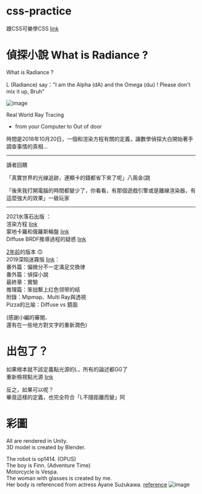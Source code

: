 # css-practice
跟CSS可樂學CSS [link](https://htmlpreview.github.io/?https://github.com/xwc2021/what-is-radiance/blob/main/learn_css_with_csscoke.html)  

# 偵探小說 What is Radiance ?

What is Radiance ?

L (Radiance) say："I am the Alpha (dA) and the Omega (dω) ! Please don't mix it up, Bruh"

![image](https://lh3.googleusercontent.com/pw/AM-JKLUnZARpUuIJv_20HFfSalFrG0xmzE_iEnVQL3iRI557VjC8ctTYGGQ6Krvx3xhlNp2UmLSkcPFndc2pOLmIe4Em8z7aKVswnmW3S3-mJ_MokU8AxlJxQzw5HJkgW0dhTNqJLRdJX3g-SKGX6tgFyKiT=w704-h938-no?authuser=0)

Real World Ray Tracing
- from your Computer to Out of door
 
時間是2018年10月20日，一個和渲染方程有關的定義，讓數學偵探大白開始著手調查事情的真相...
 
***

讀者回饋

「真實世界的光線追跡，連顯卡的錢都省下來了呢」八兩金(跳

「後來我打開電腦的時間都變少了，你看看，有那個遊戲引擎或是離線渲染器，有這麼強大的效果」一級玩家

***

2021水落石出版 ：    
渲染方程 [link](https://gpnnotes.blogspot.com/2021/11/blog-post_1.html)  
蒙地卡羅和俄羅斯輪盤 [link](https://gpnnotes.blogspot.com/2021/10/blog-post_28.html)  
Diffuse BRDF推導過程的疑惑 [link](https://gpnnotes.blogspot.com/2021/10/diffuse-brdf.html) 

[2年前](https://pets.ettoday.net/news/1888865)的版本 🙃  
2019深陷迷霧版 [link](https://htmlpreview.github.io/?https://github.com/xwc2021/what-is-radiance/blob/main/what_is_radiance.html)：    
番外篇：偏微分不一定滿足交換律  
番外篇：偵探小說  
最終章：實驗  
推理篇：笨拙繫上红色领带的结  
附錄：Mipmap、Multi Ray與透視    
Pizza的比喻：Diffuse vs 鏡面  

(感謝小編的審閱、  
還有在一些地方對文字的重新潤色)

# 出包了？
如果根本就不該定義點光源的L，所有的論述都GG了  
重新檢視點光源 [link](https://gpnnotes.blogspot.com/2019/11/radiance.html?m=0)  

反之，如果可以呢？  
畢竟這樣的定義，也完全符合「L不隨距離而變」阿

# 彩圖
All are rendered in Unity.  
3D model is created by Blender.  

The robot is op1414. (OPUS)  
The boy is Finn. (Adventure Time)  
Motorcycle is Vespa.  
The woman with glasses is created by me.  
Her body is referenced from actress Ayane Suzukawa.  [reference](https://star.setn.com/photo/2616/710299)
![image](https://lh3.googleusercontent.com/pw/AM-JKLVSuKWdxcolU1jagkVEUIUruOgDNsxUccfR2WzM2E0ruvYN_uxfLWqDptUNZdjIOQC3qS0OkK5Y3CBNPc1yT4FacoGh4ZtIqp06cNzc1j_WXc8mhdO7Bvxvh4UIyfSpVU6I-rsuXyX3DRmBCFqB1mXaZw=w1080-h465-no?authuser=0)  
